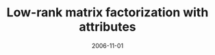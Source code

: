 ---
title: "Low-rank matrix factorization with attributes"
collection: publications
permalink: /publications/2006-11-01-Low-rank-matrix-factorization-with-attributes
date: 2006-11-01
paperurl: 'https://doi.org/10.48550/arXiv.cs/0611124'
citation: 'J.&nbsp;Abernethy, F.&nbsp;R. Bach, T.&nbsp;Evgeniou, &amp; J.-P. Vert.
Low-rank matrix factorization with attributes.
Technical Report arXiv cs/0611124, 2006.'
---
